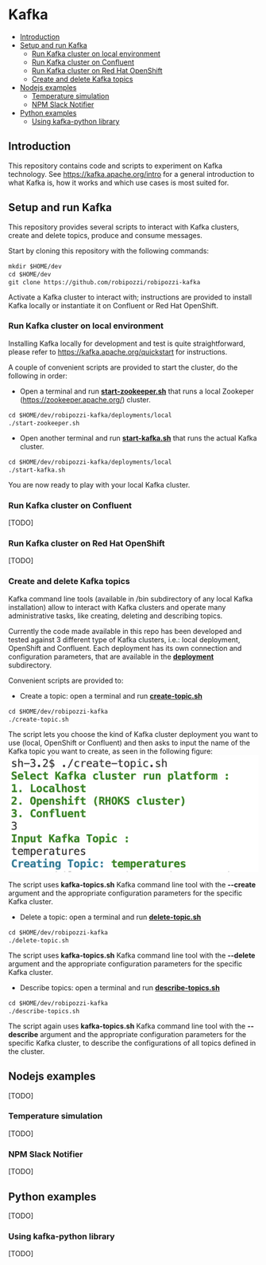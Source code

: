 # Kafka
- [Introduction](#introduction)
- [Setup and run Kafka](#setup-and-run-kafka)
    - [Run Kafka cluster on local environment](#run-Kafka-cluster-on-local-environment)
    - [Run Kafka cluster on Confluent](#run-Kafka-cluster-on-confluent)
    - [Run Kafka cluster on Red Hat OpenShift](#run-Kafka-cluster-on-red-hat-openshift)
    - [Create and delete Kafka topics](#create-and-delete-kafka-topics)
- [Nodejs examples](#nodejs-examples)
    - [Temperature simulation](#temperature-simulation)
    - [NPM Slack Notifier](#npm-slack-notifier)
- [Python examples](#python-examples)
    - [Using kafka-python library](#using-kafka-python-library)
    
## Introduction
This repository contains code and scripts to experiment on Kafka technology. See https://kafka.apache.org/intro for a general introduction to what Kafka is, how it works and which use cases is most suited for.

## Setup and run Kafka
This repository provides several scripts to interact with Kafka clusters, create and delete topics, produce and consume messages.

Start by cloning this repository with the following commands:

```
mkdir $HOME/dev
cd $HOME/dev
git clone https://github.com/robipozzi/robipozzi-kafka
```

Activate a Kafka cluster to interact with; instructions are provided to install Kafka locally or instantiate it on Confluent or Red Hat OpenShift.

### Run Kafka cluster on local environment
Installing Kafka locally for development and test is quite straightforward, please refer to https://kafka.apache.org/quickstart for instructions.

A couple of convenient scripts are provided to start the cluster, do the following in order:

* Open a terminal and run **[start-zookeeper.sh](deployments/local/start-zookeeper.sh)** that runs a local Zookeper (https://zookeeper.apache.org/) cluster.
```
cd $HOME/dev/robipozzi-kafka/deployments/local
./start-zookeeper.sh
```
* Open another terminal and run **[start-kafka.sh](deployments/local/start-kafka.sh)** that runs the actual Kafka cluster.
```
cd $HOME/dev/robipozzi-kafka/deployments/local
./start-kafka.sh
```

You are now ready to play with your local Kafka cluster.

### Run Kafka cluster on Confluent
[TODO]

### Run Kafka cluster on Red Hat OpenShift
[TODO]

### Create and delete Kafka topics
Kafka command line tools (available in /bin subdirectory of any local Kafka installation) allow to interact with Kafka clusters and operate many administrative tasks, like creating, deleting and describing topics.

Currently the code made available in this repo has been developed and tested against 3 different type of Kafka clusters, i.e.: local deployment, OpenShift and Confluent. Each deployment has its own connection and configuration parameters, that are available in the **[deployment](deployment)** subdirectory.

Convenient scripts are provided to:

* Create a topic: open a terminal and run **[create-topic.sh](create-topic.sh)**
```
cd $HOME/dev/robipozzi-kafka
./create-topic.sh
```

The script lets you choose the kind of Kafka cluster deployment you want to use (local, OpenShift or Confluent) and then asks to input the name of the Kafka topic you want to create, as seen in the following figure:
![](img/create-topic.png)

The script uses **kafka-topics.sh** Kafka command line tool with the **--create** argument and the appropriate configuration parameters for the specific Kafka cluster.

* Delete a topic: open a terminal and run **[delete-topic.sh](delete-topic.sh)**
```
cd $HOME/dev/robipozzi-kafka
./delete-topic.sh
```

The script uses **kafka-topics.sh** Kafka command line tool with the **--delete** argument and the appropriate configuration parameters for the specific Kafka cluster.

* Describe topics: open a terminal and run **[describe-topics.sh](describe-topics.sh)**
```
cd $HOME/dev/robipozzi-kafka
./describe-topics.sh
```
The script again uses **kafka-topics.sh** Kafka command line tool with the **--describe** argument and the appropriate configuration parameters for the specific Kafka cluster, to describe the configurations of all topics defined in the cluster.

## Nodejs examples
[TODO]

### Temperature simulation
[TODO]

### NPM Slack Notifier
[TODO]

## Python examples
[TODO]

### Using kafka-python library
[TODO]